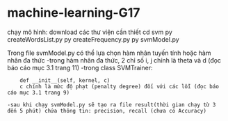 # machine-learning-G17

chạy mô hình:
download các thư viện cần thiết
cd svm
py createWordsList.py
py createFrequency.py
py svmModel.py

Trong file svmModel.py có thể lựa chọn hàm nhân tuyến tính hoặc hàm nhân đa thức
    -trong hàm nhân đa thức, 2 chỉ số i, j chính là theta và d (đọc báo cáo mục 3.1 trang 11)
    -trong class SVMTrainer:

        def __init__(self, kernel, c)
        c chính là mức độ phạt (penalty degree) đối với các lỗi (đọc báo cáo mục 3.1 trang 9)

    -sau khi chạy svmModel.py sẽ tạo ra file result(thời gian chạy từ 3 đến 5 phút) chứa thông tin: precision, recall (chưa có Accuracy)
